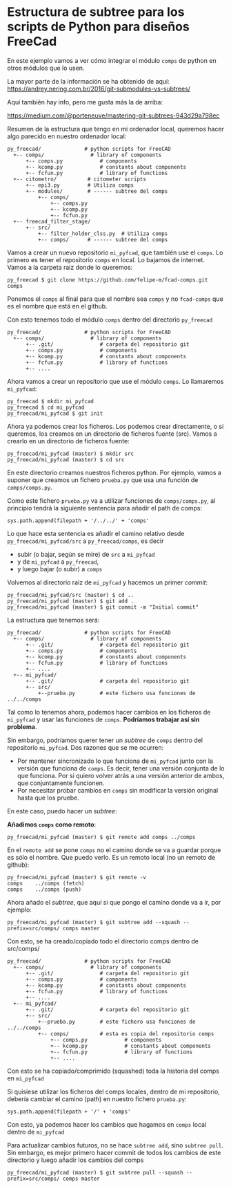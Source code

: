 # Estructura de subtree para los scripts de Python para diseños FreeCad

En este ejemplo vamos a ver cómo integrar el módulo `comps` de python en otros módulos que lo usen.

La mayor parte de la información se ha obtenido de aquí:
https://andrey.nering.com.br/2016/git-submodules-vs-subtrees/

Aquí también hay info, pero me gusta más la de arriba:

https://medium.com/@porteneuve/mastering-git-subtrees-943d29a798ec


Resumen de la estructura que tengo en mi ordenador local, queremos hacer algo parecido en nuestro ordenador local:

```
py_freecad/              # python scripts for FreeCAD
  +-- comps/               # library of components
      +-- comps.py            # components
      +-- kcomp.py            # constants about components
      +-- fcfun.py            # library of functions
  +-- citometro/          # citometer scripts
      +-- epi3.py         # Utiliza comps
      +-- modules/        # ------ subtree del comps
          +-- comps/
              +-- comps.py
              +-- kcomp.py
              +-- fcfun.py
  +-- freecad_filter_stage/   
      +-- src/
          +-- filter_holder_clss.py  # Utiliza comps
          +-- comps/      # ------ subtree del comps
```

Vamos a crear un nuevo repositorio `mi_pyfcad`, que también use el `comps`.
Lo primero es tener el repositorio `comps` en local. Lo bajamos de internet. Vamos a la carpeta raiz donde lo queremos:

```
py_freecad $ git clone https://github.com/felipe-m/fcad-comps.git comps
```

Ponemos el `comps` al final para que el nombre sea `comps` y no `fcad-comps` que es el nombre que está en el github.

Con esto tenemos todo el módulo `comps` dentro del directorio `py_freecad`
```
py_freecad/              # python scripts for FreeCAD
  +-- comps/               # library of components
      +-- .git/               # carpeta del repositorio git
      +-- comps.py            # components
      +-- kcomp.py            # constants about components
      +-- fcfun.py            # library of functions
      +-- ....
```

Ahora vamos a crear un repositorio que use el módulo `comps`. Lo llamaremos `mi_pyfcad`:

```
py_freecad $ mkdir mi_pyfcad
py_freecad $ cd mi_pyfcad
py_freecad/mi_pyfcad $ git init
```

Ahora ya podemos crear los ficheros. Los podemos crear directamente, o si queremos, los creamos en un directorio de ficheros fuente (src). Vamos a crearlo en un directorio de ficheros fuente:

```
py_freecad/mi_pyfcad (master) $ mkdir src
py_freecad/mi_pyfcad (master) $ cd src
```

En este directorio creamos nuestros ficheros python.
Por ejemplo, vamos a suponer que creamos un fichero `prueba.py` que usa una función de `comps/comps.py`.

Como este fichero `prueba.py` va a utilizar funciones de `comps/comps.py`, al principio tendrá la siguiente sentencia para añadir el path de comps:

```
sys.path.append(filepath + '/../../' + 'comps'
```

Lo que hace esta sentencia es añadir el camino relativo desde `py_freecad/mi_pyfcad/src` a `py_freecad/comps`, es decir
* subir (o bajar, según se mire) de `src` a `mi_pyfcad`
* y de `mi_pyfcad` a `py_freecad`,
* y luego bajar (o subir) a `comps`


Volvemos al directorio raíz de `mi_pyfcad` y hacemos un primer _commit_:

```
py_freecad/mi_pyfcad/src (master) $ cd ..
py_freecad/mi_pyfcad (master) $ git add .
py_freecad/mi_pyfcad (master) $ git commit -m "Initial commit"
```

La estructura que tenemos será:

```
py_freecad/              # python scripts for FreeCAD
  +-- comps/               # library of components
      +-- .git/               # carpeta del repositorio git
      +-- comps.py            # components
      +-- kcomp.py            # constants about components
      +-- fcfun.py            # library of functions
      +-- ....
  +-- mi_pyfcad/
      +-- .git/               # carpeta del repositorio git
      +-- src/
          +--prueba.py        # este fichero usa funciones de ../../comps
```

Tal como lo tenemos ahora, podemos hacer cambios en los ficheros de `mi_pyfcad` y usar las funciones de `comps`.
**Podríamos trabajar así sin problema**.

Sin embargo, podríamos querer tener un _subtree_ de `comps` dentro del repositorio `mi_pyfcad`.
Dos razones que se me ocurren:
* Por mantener sincronizado lo que funciona de `mi_pyfcad` junto con la versión que funciona de `comps`. Es decir, tener una versión conjunta de lo que funciona. Por si quiero volver atrás a una versión anterior de ambos, que conjuntamente funcionen.
* Por necesitar probar cambios en `comps` sin modificar la versión original hasta que los pruebe.

En este caso, puedo hacer un _subtree_:

**Añadimos `comps` como remoto**:

```
py_freecad/mi_pyfcad (master) $ git remote add comps ../comps
```

En el `remote add` se pone `comps` no el camino donde se va a guardar porque es sólo el nombre.
Que puedo verlo. Es un remoto local (no un remoto de github):

```
py_freecad/mi_pyfcad (master) $ git remote -v
comps    ../comps (fetch)
comps    ../comps (push)
```

Ahora añado el _subtree_, que aquí si que pongo el camino donde va a ir, por ejemplo:

```
py_freecad/mi_pyfcad (master) $ git subtree add --squash --prefix=src/comps/ comps master
```

Con esto, se ha creado/copiado todo el directorio comps dentro de src/comps/

```
py_freecad/              # python scripts for FreeCAD
  +-- comps/               # library of components
      +-- .git/               # carpeta del repositorio git
      +-- comps.py            # components
      +-- kcomp.py            # constants about components
      +-- fcfun.py            # library of functions
      +-- ....
  +-- mi_pyfcad/
      +-- .git/               # carpeta del repositorio git
      +-- src/
          +--prueba.py        # este fichero usa funciones de ../../comps
          +-- comps/          # esta es copia del repositorio comps
              +-- comps.py            # components
              +-- kcomp.py            # constants about components
              +-- fcfun.py            # library of functions
              +-- ....
```

Con esto se ha copiado/comprimido (squashed) toda la historia del comps en `mi_pyfcad`

Si quisiese utilizar los ficheros del comps locales, dentro de mi repositorio, debería cambiar el camino (path) en nuestro fichero `prueba.py`:

```
sys.path.append(filepath + '/' + 'comps'
```

Con esto, ya podemos hacer los cambios que hagamos en `comps` local dentro de `mi_pyfcad`

Para actualizar cambios futuros, no se hace `subtree add`, sino `subtree pull`. Sin embargo, es mejor primero hacer commit de todos los cambios de este directorio y luego añadir los cambios del comps
```
py_freecad/mi_pyfcad (master) $ git subtree pull --squash --prefix=src/comps/ comps master
```

